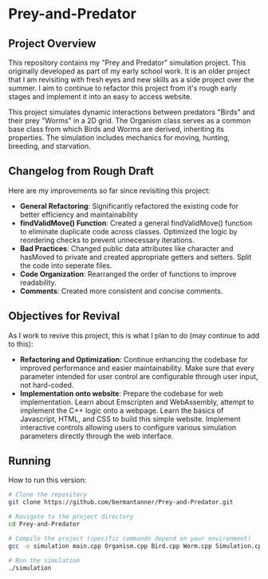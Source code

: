 # Prey-and-Predator

## Project Overview

This repository contains my "Prey and Predator" simulation project. This originally developed as part of my early school work. It is an older project that I am revisiting with fresh eyes and new skills as a side project over the summer. I aim to continue to refactor this project from it's rough early stages and implement it into an easy to access website.

This project simulates dynamic interactions between predators "Birds" and their prey "Worms" in a 2D grid. The Organism class serves as a common base class from which Birds and Worms are derived, inheriting its properties. The simulation includes mechanics for moving, hunting, breeding, and starvation.

## Changelog from Rough Draft
Here are my improvements so far since revisiting this project:

- **General Refactoring**: Significantly refactored the existing code for better efficiency and maintainability
- **findValidMove() Function**: Created a general findValidMove() function to eliminate duplicate code across classes. Optimized the logic by reordering checks to prevent unnecessary iterations.
- **Bad Practices**: Changed public data attributes like character and hasMoved to private and created appropriate getters and setters. Split the code into seperate files.
- **Code Organization**: Rearranged the order of functions to improve readability.
- **Comments**: Created more consistent and concise comments.

## Objectives for Revival

As I work to revive this project, this is what I plan to do (may continue to add to this):

- **Refactoring and Optimization**: Continue enhancing the codebase for improved performance and easier maintainability. Make sure that every parameter intended for user control are configurable through user input, not hard-coded. 
- **Implementation onto website**: Prepare the codebase for web implementation. Learn about Emscripten and WebAssembly, attempt to implement the C++ logic onto a webpage. Learn the basics of Javascript, HTML, and CSS to build this simple website. Implement interactive controls allowing users to configure various simulation parameters directly through the web interface.

## Running

How to run this version:

```bash
# Clone the repository
git clone https://github.com/bermantanner/Prey-and-Predator.git

# Navigate to the project directory
cd Prey-and-Predator

# Compile the project (specific commands depend on your environment)
gcc -o simulation main.cpp Organism.cpp Bird.cpp Worm.cpp Simulation.cpp -I.

# Run the simulation
./simulation

